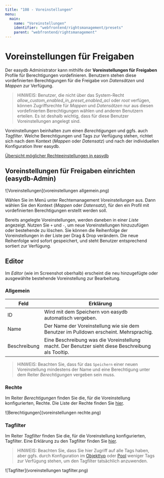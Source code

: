 ```yaml
---
title: "108 - Voreinstellungen"
menu:
  main:
    name: "Voreinstellungen"
    identifier: "webfrontend/rightsmanagement/presets"
    parent: "webfrontend/rightsmanagement"
---
```

# Voreinstellungen für Freigaben

Der easydb Administrator kann mithilfe der **Voreinstellungen für Freigaben** Profile für Berechtigungen vordefinieren. Benutzern stehen diese vordefinierten Berechtigungen für die Freigabe von *Datensätzen* und *Mappen* zur Verfügung.

> HINWEIS: Benutzer, die nicht über das System-Recht *allow_custom_enabled_in_preset_enabled_acl* oder *root* verfügen, können Zugriffsrechte für *Mappen* und *Datensätzen* nur aus diesen vordefinierten Berechtigungen wählen und anderen Benutzern erteilen. Es ist deshalb wichtig, dass für diese Benutzer Voreinstellungen angelegt sind.

Voreinstellungen beinhalten zum einen *Berechtigungen* und ggfs. auch *Tagfilter*. Welche Berechtigungen und Tags zur Verfügung stehen, richtet sich nach dem Kontext (*Mappen* oder *Datensatz*) und nach der individuellen Konfiguration Ihrer easydb.

[Übersicht möglicher Rechteeinstellungen in easydb](/de/webfrontend/rightsmanagement)

## Voreinstellungen für Freigaben einrichten (easydb-Admin)

![Voreinstellungen](voreinstellungen allgemein.png)

Wählen Sie im Menü unter Rechtemanagement *Voreinstellungen* aus. Dann wählen Sie den Kontext (*Mappen* oder *Datensatz*), für den ein Profil mit vordefinierten Berechtigungen erstellt werden soll.

Bereits angelegte Voreinstellungen, werden daneben in einer *Liste* angezeigt. Nutzen Sie <code class="button">+</code> und <code class="button">-</code>, um neue Voreinstellungen hinzuzufügen oder bestehende zu löschen. Sie können die Reihenfolge der Voreinstellungen in der Liste per Drag & Drop verändern. Die neue Reihenfolge wird sofort gespeichert, und steht Benutzer entsprechend sortiert zur Verfügung.

## Editor

Im *Editor* (wie im Screenshot oberhalb) erscheint die neu hinzugefügte oder ausgewählte bestehende Voreinstellung zur Bearbeitung.

### Allgemein

|Feld|Erklärung|
|---|---|
|ID|Wird mit dem Speichern von easydb automatisch vergeben.|
|Name|Der Name der Voreinstellung wie sie dem Benutzer im Pulldown erscheint. Mehrsprachig.|
|Beschreibung|Eine Beschreibung was die Voreinstellung macht. Der Benutzer sieht diese Beschreibung als Tooltip.|

> HINWEIS: Beachten Sie, dass für das <code class="button">Speichern</code> einer neuen Voreinstellung mindestens der Name und eine Berechtigung unter dem Reiter *Berechtigungen* vergeben sein muss.


### Rechte

Im Reiter *Berechtigungen* finden Sie die, für die Voreinstellung konfigurierten, Rechte. Die Liste der Rechte finden Sie [hier](/de/webfrontend/rightsmanagement).

![Berechtigungen](voreinstellungen rechte.png)

### Tagfilter

Im Reiter *Tagfilter* finden Sie die, für die Voreinstellung konfigurierten, Tagfilter. Eine Erklärung zu den Tagfilter finden Sie [hier](/de/webfrontend/rightsmanagement).

> HINWEIS: Beachten Sie, dass Sie hier Zugriff auf alle Tags haben, aber ggfs. durch Konfiguration im [Objekttyp](../objecttypes) oder [Pool](../pools) weniger Tags zur Verfügung stehen, um den Tagfilter tatsächlich anzuwenden.

![Tagfilter](voreinstellungen tagfilter.png)

